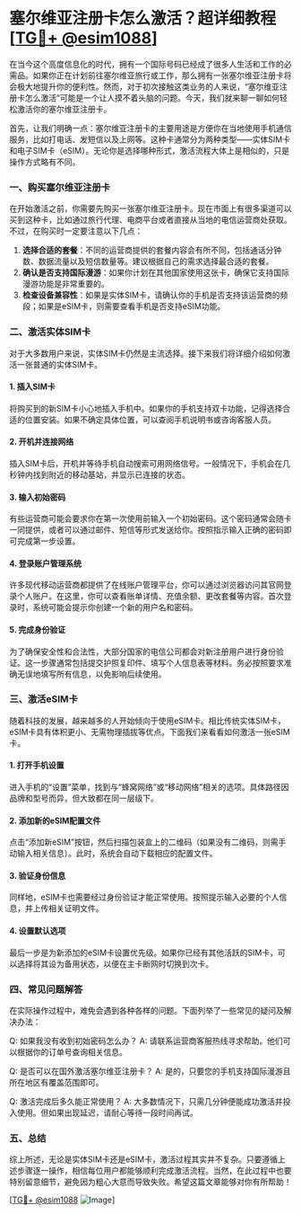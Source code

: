 # 塞尔维亚注册卡怎么激活？超详细教程[[TG💪+ @esim1088](https://t.me/s/esim1088)]

在当今这个高度信息化的时代，拥有一个国际号码已经成了很多人生活和工作的必需品。如果你正在计划前往塞尔维亚旅行或工作，那么拥有一张塞尔维亚注册卡将会极大地提升你的便利性。然而，对于初次接触这类业务的人来说，“塞尔维亚注册卡怎么激活”可能是一个让人摸不着头脑的问题。今天，我们就来聊一聊如何轻松激活你的塞尔维亚注册卡。

首先，让我们明确一点：塞尔维亚注册卡的主要用途是方便你在当地使用手机通信服务，比如打电话、发短信以及上网等。这种卡通常分为两种类型——实体SIM卡和电子SIM卡（eSIM）。无论你是选择哪种形式，激活流程大体上是相似的，只是操作方式略有不同。

### 一、购买塞尔维亚注册卡

在开始激活之前，你需要先购买一张塞尔维亚注册卡。现在市面上有很多渠道可以买到这种卡，比如通过旅行代理、电商平台或者直接从当地的电信运营商处获取。不过，在购买时一定要注意以下几点：

1. **选择合适的套餐**：不同的运营商提供的套餐内容会有所不同，包括通话分钟数、数据流量以及短信数量等。建议根据自己的需求选择最合适的套餐。
2. **确认是否支持国际漫游**：如果你计划在其他国家使用这张卡，确保它支持国际漫游功能是非常重要的。
3. **检查设备兼容性**：如果是实体SIM卡，请确认你的手机是否支持该运营商的频段；如果是eSIM卡，则需要查看手机是否支持eSIM功能。

### 二、激活实体SIM卡

对于大多数用户来说，实体SIM卡仍然是主流选择。接下来我们将详细介绍如何激活一张普通的实体SIM卡。

#### 1. 插入SIM卡

将购买到的新SIM卡小心地插入手机中。如果你的手机支持双卡功能，记得选择合适的位置安装。如果不确定具体位置，可以查阅手机说明书或咨询客服人员。

#### 2. 开机并连接网络

插入SIM卡后，开机并等待手机自动搜索可用网络信号。一般情况下，手机会在几秒钟内找到附近的移动基站，并显示已连接的状态。

#### 3. 输入初始密码

有些运营商可能会要求你在第一次使用前输入一个初始密码。这个密码通常会随卡一同提供，或者可以通过邮件、短信等形式发送给你。按照指示输入正确的密码即可完成第一步设置。

#### 4. 登录账户管理系统

许多现代移动运营商都提供了在线账户管理平台，你可以通过浏览器访问其官网登录个人账户。在这里，你可以查看账单详情、充值余额、更改套餐等内容。首次登录时，系统可能会提示你创建一个新的用户名和密码。

#### 5. 完成身份验证

为了确保安全性和合法性，大部分国家的电信公司都会对新注册用户进行身份验证。这一步骤通常包括提交护照复印件、填写个人信息表等材料。务必按照要求准确无误地填写所有信息，以免影响后续使用。

### 三、激活eSIM卡

随着科技的发展，越来越多的人开始倾向于使用eSIM卡。相比传统实体SIM卡，eSIM卡具有体积更小、无需物理插拔等优点。下面我们来看看如何激活一张eSIM卡。

#### 1. 打开手机设置

进入手机的“设置”菜单，找到与“蜂窝网络”或“移动网络”相关的选项。具体路径因品牌和型号而异，但大致都在同一层级下。

#### 2. 添加新的eSIM配置文件

点击“添加新eSIM”按钮，然后扫描包装盒上的二维码（如果没有二维码，则需手动输入相关信息）。此时，系统会自动下载相应的配置文件。

#### 3. 验证身份信息

同样地，eSIM卡也需要经过身份验证才能正常使用。按照提示输入必要的个人信息，并上传相关证明文件。

#### 4. 设置默认选项

最后一步是为新添加的eSIM卡设置优先级。如果你已经有其他活跃的SIM卡，可以选择将其设为备用状态，以便在主卡断网时切换到次卡。

### 四、常见问题解答

在实际操作过程中，难免会遇到各种各样的问题。下面列举了一些常见的疑问及解决办法：

Q: 如果我没有收到初始密码怎么办？
A: 请联系运营商客服热线寻求帮助。他们可以根据你的订单号查询相关信息。

Q: 是否可以在国外激活塞尔维亚注册卡？
A: 是的，只要您的手机支持国际漫游且所在地区有覆盖范围即可。

Q: 激活完成后多久能正常使用？
A: 大多数情况下，只需几分钟便能成功激活并投入使用。但如果出现延迟，请耐心等待一段时间再试。

### 五、总结

综上所述，无论是实体SIM卡还是eSIM卡，激活过程其实并不复杂。只要遵循上述步骤逐一操作，相信每位用户都能够顺利完成激活流程。当然，在此过程中也要特别留意细节，避免因为粗心大意而导致失败。希望这篇文章能够对你有所帮助！

[[TG💪+ @esim1088](https://t.me/s/esim1088) ![Image](https://i.postimg.cc/4NQfJmqS/Snipaste-2025-05-13-00-14-12.png)]
